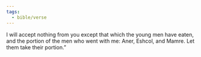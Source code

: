 ```yaml
---
tags:
  - bible/verse
---
```

I will accept nothing from you except that which the young men have eaten, and the portion of the men who went with me: Aner, Eshcol, and Mamre. Let them take their portion.”